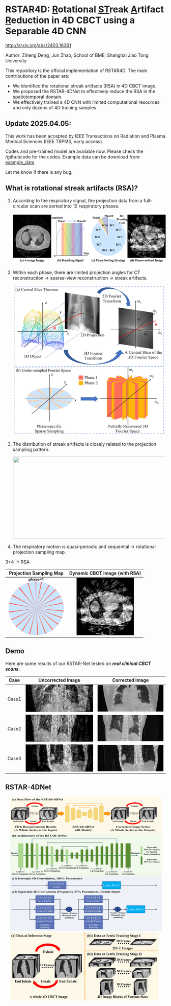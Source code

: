 # RSTAR4D: <u>R</u>otational <u>ST</u>reak <u>A</u>rtifact <u>R</u>eduction in 4D CBCT using a Separable 4D CNN

http://arxiv.org/abs/2403.16361

Author: Ziheng Deng, Jun Zhao, School of BME, Shanghai Jiao Tong University

This repository is the official implementation of RSTAR4D. The main contributions of the paper are:

* We identified the rotational streak artifacts (RSA) in 4D CBCT image.
* We proposed the RSTAR-4DNet to effectively reduce the RSA in the spatiotemporal domain.
* We effectively trained a 4D CNN with limited computational resources and only dozens of 4D training samples.



## Update 2025.04.05:

This work has been accepted by IEEE Transactions on Radiation and Plasma Medical Sciences (IEEE TRPMS, early access).

Codes and pre-trained model are available now. Please check the /githubcode for the codes. Example data can be download from: [example_data](https://1drv.ms/f/c/db4039e05c3eb553/Ev7-DJrvvFFHmv62IxNZzBAB2KrUG21ddooG73w_Y4p17Q?e=2V1aX1)

Let me know if there is any bug.



## What is rotational streak artifacts (RSA)?

1. According to the respiratory signal, the projection data from a full-circular scan are sorted into 10 respiratory phases.

   <div align=center><img width="640" height="160" src="gif/fig1.jpg"></div>

2. Within each phase, there are limited projection angles for CT reconstruction -> sparse-view reconstruction -> streak artifacts.

   <div align=center><img width="480" height="472" src="gif/fig2.jpg"></div>

3. The distribution of streak artifacts is closely related to the projection sampling pattern.

   <div align=center><img width="640" height="256" src="gif/fig3.jpg"></div>

4. The respiratory motion is quasi-periodic and sequential -> rotational projection sampling map.

3+4 -> RSA

<div align=center>

|          Projection Sampling Map          |             Dynamic CBCT image (with RSA)              |
| :---------------------------------------: | :----------------------------------------------------: |
| <img width="180" src="gif/4dbinmap2.gif"> | <img width="180" src="gif/rotatingstreakartifact.gif"> |

</div>

## Demo

Here are some results of our RSTAR-Net tested on __*real clinical CBCT scans*__. 

<div align=center>

| Case  |               Uncorrected Image                |               Corrected Image                |
| :---: | :--------------------------------------------: | :------------------------------------------: |
| Case1 | <img width="270" src="gif/T-uncorrected1.gif"> | <img width="270" src="gif/T-corrected1.gif"> |
| Case2 | <img width="270" src="gif/T-uncorrected2.gif"> | <img width="270" src="gif/T-corrected2.gif"> |
| Case3 | <img width="270" src="gif/T-uncorrected3.gif"> | <img width="270" src="gif/T-corrected3.gif"> |

</div>

## RSTAR-4DNet

<div align=center><img width="480" height="420" src="gif/fig5.jpg"></div>

<div align=center><img width="480" height="216" src="gif/fig6.jpg"></div>



